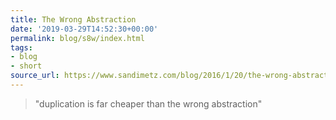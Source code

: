 ```yaml
---
title: The Wrong Abstraction
date: '2019-03-29T14:52:30+00:00'
permalink: blog/s8w/index.html
tags:
- blog
- short
source_url: https://www.sandimetz.com/blog/2016/1/20/the-wrong-abstraction
---
```


> "duplication is far cheaper than the wrong abstraction"
